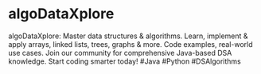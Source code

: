 # algoDataXplore
algoDataXplore: Master data structures &amp; algorithms. Learn, implement &amp; apply arrays, linked lists, trees, graphs &amp; more. Code examples, real-world use cases. Join our community for comprehensive Java-based DSA knowledge. Start coding smarter today! #Java #Python #DSAlgorithms
